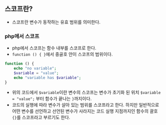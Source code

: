 ## 스코프란?
- 스코프란 변수가 동작하는 유효 범위를 의미한다.

### php에서 스코프
- php에서 스코프는 함수 내부를 스코프로 한다.
- `function () { }`에서 중골호 안이 스코프의 범위이다.
```php
function () {
    echo "no variable";
    $variable = "value";
    echo "variable has $variable";
}
```
- 위의 코드에서 `$variable`이란 변수의 스코프는 변수가 초기화 된 위치 `$variable = "value";` 부터 함수가 끝나는 `}`까지이다.
- 코드의 실행에 따라 변수가 살아 있는 범위를 스코프라고 한다. 하지만 일반적으로 어떤 변수를 선언하고 선언된 변수가 사라지는 코드 실행 지점까지인 함수의 괄호 `{}`를 스코프라고 부르기도 한다.
